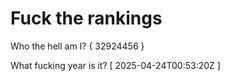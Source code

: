 # Fuck the rankings

Who the hell am I?
{ 32924456 }

What fucking year is it?
[ 2025-04-24T00:53:20Z ]
